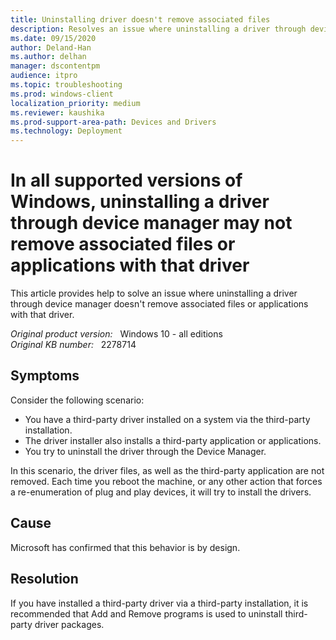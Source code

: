 ```yaml
---
title: Uninstalling driver doesn't remove associated files
description: Resolves an issue where uninstalling a driver through device manager doesn't remove associated files or applications with that driver.
ms.date: 09/15/2020
author: Deland-Han
ms.author: delhan
manager: dscontentpm
audience: itpro
ms.topic: troubleshooting
ms.prod: windows-client
localization_priority: medium
ms.reviewer: kaushika
ms.prod-support-area-path: Devices and Drivers
ms.technology: Deployment
---
```

# In all supported versions of Windows, uninstalling a driver through device manager may not remove associated files or applications with that driver

This article provides help to solve an issue where uninstalling a driver through device manager doesn't remove associated files or applications with that driver.

_Original product version:_ &nbsp; Windows 10 - all editions  
_Original KB number:_ &nbsp; 2278714

## Symptoms

Consider the following scenario:

- You have a third-party driver installed on a system via the third-party installation.
- The driver installer also installs a third-party application or applications.
- You try to uninstall the driver through the Device Manager.

In this scenario, the driver files, as well as the third-party application are not removed. Each time you reboot the machine, or any other action that forces a re-enumeration of plug and play devices, it will try to install the drivers.

## Cause

Microsoft has confirmed that this behavior is by design.

## Resolution

If you have installed a third-party driver via a third-party installation, it is recommended that Add and Remove programs is used to uninstall third-party driver packages.
